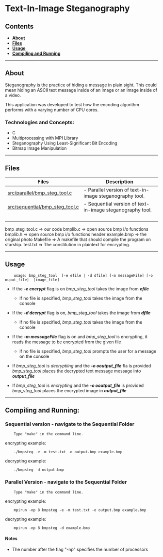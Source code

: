 # Text-In-Image Steganography

## Contents

- [**About**](#about)
- [**Files**](#files)
- [**Usage**](#usage)
- [**Compiling and Running**](#compiling-and-running)

---

## About

Steganography is the practice of hiding a message in plain sight. This could
mean hiding an ASCII text message inside of an image or an image inside of a
video.
			
This application was developed to test how the encoding algorithm performs with
a varying number of CPU cores.

### Technologies and Concepts:
	
- C
- Multiprocessing with MPI Library
- Steganography Using Least-Significant Bit Encoding
- Bitmap Image Manipulation

---

## Files
| **Files** | **Description** |
|------------------------------------------------------------------------------------------------------------------------|-----------------------------------------------------------|
| [src/parallel/bmp_steg_tool.c](https://github.com/adelgado0723/Steg-Tool/tree/master/src/parallel) | - Parallel version of text-in-image steganography tool. |
| [src/sequential/bmp_steg_tool.c](https://github.com/adelgado0723/Steg-Tool/blob/master/src/sequential/bmp_steg_tool.c) | - Sequential version of text-in-image steganography tool. |
|  |  |
|  |  |
|  |  |
|  |  |

bmp_steg_tool.c => our code
bmplib.c 		=> open source bmp i/o functions
bmplib.h 		=> open source bmp i/o functions header
example.bmp	=> the original photo
Makefile		=> A makefile that should compile the program on 				starship.
test.txt 		=> The constitution in plaintext for encrypting.

---

## Usage

		usage: bmp_steg_tool  [-e efile | -d dfile] [-m messageFile] [-o ouput_file]  [image_file]

- If the ***-e encrypt*** flag is on *bmp_steg_tool* takes the image from ***efile***
	- If no file is specified, *bmp_steg_tool* takes the image from the console

- If the ***-d decrypt*** flag is on, *bmp_steg_tool* takes the image from ***dfile***
	- If no file is specified, *bmp_steg_tool* takes the image from the console

- If the ***-m messageFile*** flag is on and *bmp_steg_tool* is encrypting, it reads the message to be encrypted from the given file
	- If no file is specified, *bmp_steg_tool* prompts the user for a message on the console

- If *bmp_steg_tool* is *decryptiing* and the ***-o ooutput_file*** fla is provided *bmp_steg_tool* places the decrypted text message message into ***output_file***

- If *bmp_steg_tool* is *encrypting* and the ***-o ooutput_file*** is provided *bmp_steg_tool* places the encrypted image in ***output_file***

---

## Compiling and Running:

### Sequential version - navigate to the Sequential Folder

		Type "make" in the command line.

encrypting example:

		./bmpsteg -e -m test.txt -o output.bmp example.bmp

decrypting example:
	
		./bmpsteg -d output.bmp


### Parallel Version - navigate to the Sequential Folder

		Type "make" in the command line.

encrypting example:

		mpirun -np 8 bmpsteg -e -m test.txt -o output.bmp example.bmp

decrypting example:
	
		mpirun -np 8 bmpsteg -d example.bmp
#### Notes

- The number after the flag "-np" specifies the number of processors






